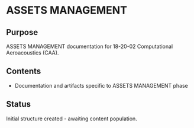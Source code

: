 # ASSETS MANAGEMENT

## Purpose
ASSETS MANAGEMENT documentation for 18-20-02 Computational Aeroacoustics (CAA).

## Contents
- Documentation and artifacts specific to ASSETS MANAGEMENT phase

## Status
Initial structure created - awaiting content population.
